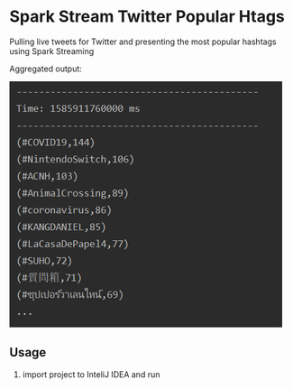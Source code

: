 # Spark Stream Twitter Popular Htags

Pulling live tweets for Twitter and presenting the most popular hashtags using Spark Streaming

Aggregated output:

![Alt text](mostPopHtags.png?raw=true "most Popular Hashtags")


## Usage

1. import project to InteliJ IDEA and run
